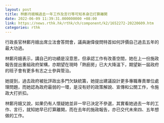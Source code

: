```yaml
---
layout: post
title: 林鄭月娥稱過去一年工作及言行等可知本身已打算離開
date: 2022-06-09 11:39:31.000000000 +08:00
link: https://news.rthk.hk/rthk/ch/component/k2/1652272-20220609.htm
categories: rthk
---
```


行政長官林鄭月娥出席立法會答問會，議員謝偉俊問特首如何評價自己過去五年的最大功過。

林鄭月娥表示，講自己的功績是沒意思，但承認工作有改善空間，她在上一份施政報告提出重組政府架構，亦期望在現時「熱廚房」已大大降溫下，期望新一屆政府的班子會有更多有志之士參與管治。

她提到，過去政府被批評政出多門欠缺統籌，她提出建議設計更多專職專責單位處理問題，而她認為政府最弱的一環，是沒有好的政策解說、宣傳和公關工作，令施政大打折扣。

林鄭月娥又說，如果仍有人懷疑她並非一早已決定不參選，其實看她過去一年的工作、言行，就知她早已打算離開，而在去年的施政報告，亦已交代未來四、五年想做的工作。
